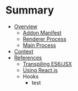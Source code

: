 # Summary

* [Overview](README.md)
   * [Addon Manifest](overview/addon_manifest.md)
   * [Renderer Process](overview/renderer_process.md)
   * [Main Process](overview/main_process.md)
* [Context](context/README.md)
* [References](references/README.md)
   * [Transpiling ES6/JSX](references/transpiling.md)
   * [Using React.js](references/using_reactjs.md)
   * Hooks
       * test

